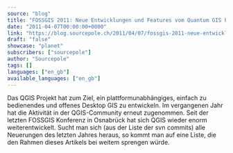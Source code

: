 ```yaml
---
source: "blog"
title: "FOSSGIS 2011: Neue Entwicklungen und Features vom Quantum GIS Projekt"
date: "2011-04-07T00:00:00+0000"
link: "https://blog.sourcepole.ch/2011/04/07/fossgis-2011-neue-entwicklungen-und-features-vom-quantum-gis-projekt/"
draft: "false"
showcase: "planet"
subscribers: ["sourcepole"]
author: "Sourcepole"
tags: []
languages: ["en_gb"]
available_languages: ["en_gb"]
---
```


Das QGIS Projekt hat zum Ziel, ein plattformunabhängiges, einfach zu bedienendes und offenes Desktop GIS zu entwickeln. Im vergangenen Jahr hat die Aktivität in der QGIS-Community erneut zugenommen. Seit der letzten FOSSGIS Konferenz in Osnabrück hat sich QGIS wieder enorm weiterentwickelt. Sucht man sich (aus der Liste der svn commits) alle Neuerungen des letzten Jahres heraus, so kommt man auf eine Liste, die den Rahmen dieses Artikels bei weitem sprengen würde.
